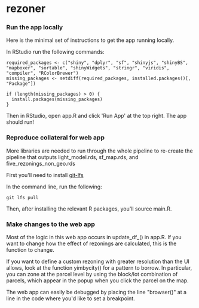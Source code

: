 # rezoner

### Run the app locally
Here is the minimal set of instructions to get the app running locally.

In RStudio run the following commands:

```
required_packages <- c("shiny", "dplyr", "sf", "shinyjs", "shinyBS", "mapboxer", "sortable", "shinyWidgets", "stringr", "viridis", "compiler", "RColorBrewer")
missing_packages <- setdiff(required_packages, installed.packages()[, "Package"])

if (length(missing_packages) > 0) {
  install.packages(missing_packages)
}

```

Then in RStudio, open app.R and click 'Run App' at the top right. The app should run!

### Reproduce collateral for web app

More libraries are needed to run through the whole pipeline to re-create the pipeline that outputs light_model.rds, sf_map.rds, and five_rezonings_non_geo.rds

First you'll need to install [git-lfs](https://docs.github.com/en/repositories/working-with-files/managing-large-files/installing-git-large-file-storage)

In the command line, run the following:
```
git lfs pull
```

Then, after installing the relevant R packages, you'll source main.R.

### Make changes to the web app

Most of the logic in this web app occurs in update_df_() in app.R. If you want to change how the effect of rezonings are calculated, this is the function to change.

If you want to define a custom rezoning with greater resolution than the UI allows, look at the function yimbycity() for a pattern to borrow. In particular, you can zone at the parcel level by using the block/lot combination of parcels, which appear in the popup when you click the parcel on the map.

The web app can easily be debugged by placing the line "browser()" at a line in the code where you'd like to set a breakpoint.


